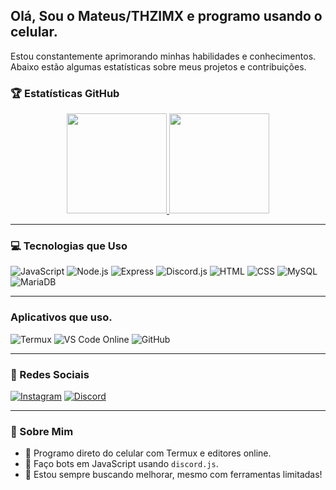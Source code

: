 ## Olá, Sou o Mateus/THZIMX e programo usando o celular.

Estou constantemente aprimorando minhas habilidades e conhecimentos. Abaixo estão algumas estatísticas sobre meus projetos e contribuições.

### 🏆 Estatísticas GitHub

<div align="center">
  <a href="https://github.com/THZIMX">
    <img height="160em" src="https://github-readme-stats.vercel.app/api?username=THZIMX&show_icons=true&theme=radical&include_all_commits=true&count_private=true"/>
    <img height="160em" src="https://github-readme-stats.vercel.app/api/top-langs/?username=THZIMX&layout=compact&langs_count=7&theme=radical"/>
  </a>
</div>

---

### 💻 Tecnologias que Uso

![JavaScript](https://img.shields.io/badge/JavaScript-F7DF1E?style=flat&logo=javascript&logoColor=black)
![Node.js](https://img.shields.io/badge/Node.js-339933?style=flat&logo=node.js&logoColor=white)
![Express](https://img.shields.io/badge/Express-339933?style=flat&logo=express&logoColor=white)
![Discord.js](https://img.shields.io/badge/Discord.js-5865F2?style=flat&logo=discord&logoColor=white)
![HTML](https://img.shields.io/badge/HTML-E34F26?style=flat&logo=html5&logoColor=white)
![CSS](https://img.shields.io/badge/CSS-1572B6?style=flat&logo=css3&logoColor=white)
![MySQL](https://img.shields.io/badge/MySQL-4479A1?style=flat&logo=mysql&logoColor=white)
![MariaDB](https://img.shields.io/badge/MariaDB-003545?style=flat&logo=mariadb&logoColor=white)

---
### Aplicativos que uso.
![Termux](https://img.shields.io/badge/Termux-000000?style=flat&logo=linux&logoColor=white)
![VS Code Online](https://img.shields.io/badge/VSCode-blue?style=flat&logo=visualstudiocode&logoColor=white)
![GitHub](https://img.shields.io/badge/GitHub-black?style=flat&logo=github&logoColor=white)



---

### 📱 Redes Sociais

[![Instagram](https://img.shields.io/badge/Instagram-E4405F?style=flat&logo=instagram&logoColor=white)](https://www.instagram.com/theeussx_?igsh=ejBrdjdxc292cDkw)
[![Discord](https://img.shields.io/badge/Servidor%20no%20Discord-5865F2?style=flat&logo=discord&logoColor=white)](https://discord.gg/rwWhZ4GjWP)

---

### 🚀 Sobre Mim

- 📱 Programo direto do celular com Termux e editores online.
- 🔧 Faço bots em JavaScript usando `discord.js`.
- 🎯 Estou sempre buscando melhorar, mesmo com ferramentas limitadas!

